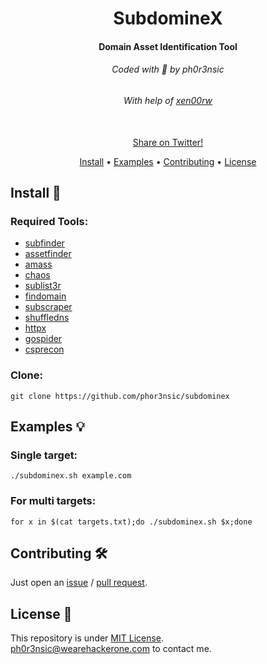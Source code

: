 <h1 align="center">
  SubdomineX
  <br>
</h1>

<h4 align="center">Domain Asset Identification Tool</h4>

<h6 align="center"> Coded with 💙 by ph0r3nsic </h6>
<h6 align="center"> With help of <a href="https://github.com/xen00rw">xen00rw</a></h6>

<p align="center">

<br>
  <!--Tweet button-->
  <a href="https://twitter.com/intent/tweet?text=subdominex%20-%20Domain%20Asset%20Identification%20Tool%20https%3A%2F%2Fgithub.com%2Fphor3nsic%2Fsubdominex%20%23bash%20%23github%20%23linux%20%23infosec%20%23bugbounty" target="_blank">Share on Twitter!
  </a>
</p>

<p align="center">
  <a href="#install-">Install</a> •
  <a href="#examples-">Examples</a> •
  <a href="#contributing-">Contributing</a> •
  <a href="#license-">License</a>
</p>

Install 📡
----------

### Required Tools:

- [subfinder](https://github.com/projectdiscovery/subfinder)
- [assetfinder](https://github.com/tomnomnom/assetfinder)
- [amass](https://github.com/owasp-amass/amass)
- [chaos](https://github.com/projectdiscovery/chaos-client)
- [sublist3r](https://github.com/aboul3la/Sublist3r)
- [findomain](https://github.com/Findomain/Findomain)
- [subscraper](https://github.com/m8sec/subscraper)
- [shuffledns](https://github.com/projectdiscovery/shuffledns)
- [httpx](https://github.com/projectdiscovery/httpx)
- [gospider](https://github.com/jaeles-project/gospider)
- [csprecon](https://github.com/edoardottt/csprecon)

### Clone:

```console
git clone https://github.com/phor3nsic/subdominex
```

Examples 💡
----------

### Single target:
```console
./subdominex.sh example.com
```

### For multi targets:
```console
for x in $(cat targets.txt);do ./subdominex.sh $x;done
```

Contributing 🛠
-------

Just open an [issue](https://github.com/phor3nsic/subdominex/issues) / [pull request](https://github.com/phor3nsic/subdominex/pulls).

License 📝
-------

This repository is under [MIT License](https://github.com/phor3nsic/subdominex/blob/main/LICENSE).  
[ph0r3nsic@wearehackerone.com](mailto:ph0r3nsic@wearehackerone.com) to contact me.
